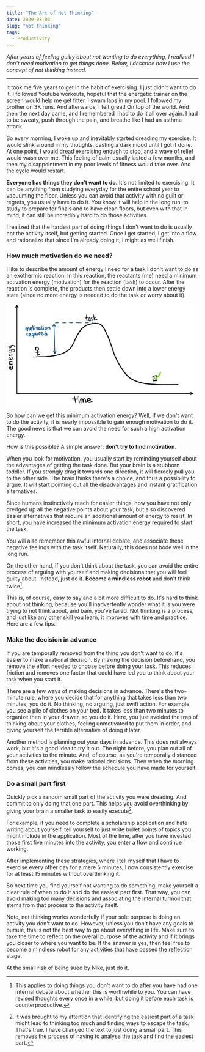 ```yaml
---
title: "The Art of Not Thinking"
date: 2020-08-03
slug: "not-thinking"
tags:
  - Productivity
---
```


*After years of feeling guilty about not wanting to do everything, I realized I don't need motivation to get things done. Below, I describe how I use the concept of not thinking instead.*

---

It took me five years to get in the habit of exercising. I just didn't want to do it. I followed Youtube workouts, hopeful that the energetic trainer on the screen would help me get fitter. I swam laps in my pool. I followed my brother on 3K runs. And afterwards, I felt great! On top of the world. And then the next day came, and I remembered I had to do it all over again. I had to be sweaty, push through the pain, and breathe like I had an asthma attack.

So every morning, I woke up and inevitably started dreading my exercise. It would slink around in my thoughts, casting a dark mood until I got it done. At one point, I would dread exercising enough to stop, and a wave of relief would wash over me. This feeling of calm usually lasted a few months, and then my disappointment in my poor levels of fitness would take over. And the cycle would restart.

**Everyone has things they don't want to do.** It's not limited to exercising. It can be anything from studying everyday for the entire school year to vacuuming the floor. Unless you can avoid that activity with no guilt or regrets, you usually have to do it. You know it will help in the long run, to study to prepare for finals and to have clean floors, but even with that in mind, it can still be incredibly hard to do those activities.

I realized that the hardest part of doing things I don't want to do is usually not the activity itself, but getting started. Once I get started, I get into a flow and rationalize that since I'm already doing it, I might as well finish.

### How much motivation do we need?

I like to describe the amount of energy I need for a task I don't want to do as an exothermic reaction. In this reaction, the reactants (me) need a minimum activation energy (motivation) for the reaction (task) to occur. After the reaction is complete, the products then settle down into a lower energy state (since no more energy is needed to do the task or worry about it).

![Motivation Energy Reaction](images/not-thinking/exothermic.jpg)

So how can we get this minimum activation energy? Well, if we don't want to do the activity, it is nearly impossible to gain enough motivation to do it. The good news is that we can avoid the need for such a high activation energy.

How is this possible? A simple answer: **don't try to find motivation**.

When you look for motivation, you usually start by reminding yourself about the advantages of getting the task done. But your brain is a stubborn toddler. If you strongly drag it towards one direction, it will fiercely pull you to the other side. The brain thinks there's a choice, and thus a possibility to argue. It will start pointing out all the disadvantages and instant gratification alternatives.

Since humans instinctively reach for easier things, now you have not only dredged up all the negative points about your task, but also discovered easier alternatives that require an additional amount of energy to resist. In short, you have increased the minimum activation energy required to start the task.

You will also remember this awful internal debate, and associate these negative feelings with the task itself. Naturally, this does not bode well in the long run.

On the other hand, if you don't think about the task, you can avoid the entire process of arguing with yourself and making decisions that you will feel guilty about. Instead, just do it. **Become a mindless robot** and don't think twice[^1].

This is, of course, easy to say and a bit more difficult to do. It's hard to think about not thinking, because you'll inadvertently wonder what it is you were trying to not think about, and bam, you've failed. Not thinking is a process, and just like any other skill you learn, it improves with time and practice. Here are a few tips.

### Make the decision in advance
If you are temporally removed from the thing you don't want to do, it's easier to make a rational decision. By making the decision beforehand, you remove the effort needed to choose before doing your task. This reduces friction and removes one factor that could have led you to think about your task when you start it.

There are a few ways of making decisions in advance. There's the two-minute rule, where you decide that for anything that takes less than two minutes, you do it. No thinking, no arguing, just swift action. For example, you see a pile of clothes on your bed. It takes less than two minutes to organize then in your drawer, so you do it. Here, you just avoided the trap of thinking about your clothes, feeling unmotivated to put them in order, and giving yourself the terrible alternative of doing it later.

Another method is planning out your days in advance. This does not always work, but it's a good idea to try it out. The night before, you plan out all of your activities to the minute. And, of course, as you're temporally distanced from these activities, you make rational decisions. Then when the morning comes, you can mindlessly follow the schedule you have made for yourself.

### Do a small part first
Quickly pick a random small part of the activity you were dreading. And commit to only doing that one part. This helps you avoid overthinking by giving your brain a smaller task to easily execute[^2].

For example, if you need to complete a scholarship application and hate writing about yourself, tell yourself to just write bullet points of topics you might include in the application. Most of the time, after you have invested those first five minutes into the activity, you enter a flow and continue working.

After implementing these strategies, where I tell myself that I have to exercise every other day for a mere 5 minutes, I now consistently exercise for at least 15 minutes without overthinking it.

So next time you find yourself not wanting to do something, make yourself a clear rule of when to do it and do the easiest part first. That way, you can avoid making too many decisions and associating the internal turmoil that stems from that process to the activity itself.

Note, not thinking works wonderfully if your sole purpose is doing an activity you don't want to do. However, unless you don't have any goals to pursue, this is not the best way to go about everything in life. Make sure to take the time to reflect on the overall purpose of the activity and if it brings you closer to where you want to be. If the answer is yes, then feel free to become a mindless robot for any activities that have passed the reflection stage.

At the small risk of being sued by Nike, just do it.

[^1]: This applies to doing things you don't want to do after you have had one internal debate about whether this is worthwhile to you. You can have revised thoughts every once in a while, but doing it before each task is counterproductive.
[^2]: It was brought to my attention that identifying the easiest part of a task might lead to thinking too much and finding ways to escape the task. That's true. I have changed the text to just doing a small part. This removes the process of having to analyse the task and find the easiest part.